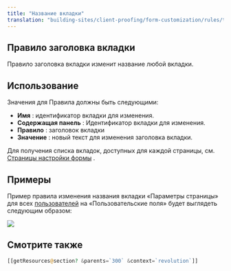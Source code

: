 ```yaml
---
title: "Название вкладки"
translation: "building-sites/client-proofing/form-customization/rules/tab-title"
---
```


## Правило заголовка вкладки

Правило заголовка вкладки изменит название любой вкладки.

## Использование

Значения для Правила должны быть следующими:

- **Имя** : идентификатор вкладки для изменения.
- **Содержащая панель** : Идентификатор вкладки для изменения.
- **Правило** : заголовок вкладки
- **Значение** : новый текст для изменения заголовка вкладки.

Для получения списка вкладок, доступных для каждой страницы, см. [Страницы настройки формы](building-sites/client-proofing/form-customization "Страницы настройки формы") .

## Примеры

Пример правила изменения названия вкладки «Параметры страницы» для всех [пользователей](building-sites/client-proofing/security/users "пользователей") на «Пользовательские поля» будет выглядеть следующим образом:

![](/2.x/en/building-sites/client-proofing/form-customization/rules/fc-tabtitle.png)

## Смотрите также

```php
[[getResources@section? &parents=`300` &context=`revolution`]]
```
